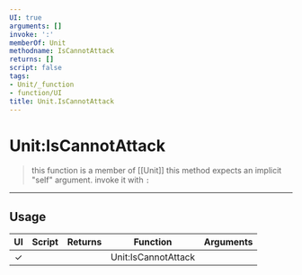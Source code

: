 ```yaml
---
UI: true
arguments: []
invoke: ':'
memberOf: Unit
methodname: IsCannotAttack
returns: []
script: false
tags:
- Unit/_function
- function/UI
title: Unit.IsCannotAttack
---
```

# Unit:IsCannotAttack
> this function is a member of [[Unit]]
> this method expects an implicit "self" argument. invoke it with `:`
-----
## Usage
|  UI | Script | Returns | Function | Arguments |
|:---:|:------:|-------:|:--------:|:---------|
|✓| ||Unit:IsCannotAttack||
